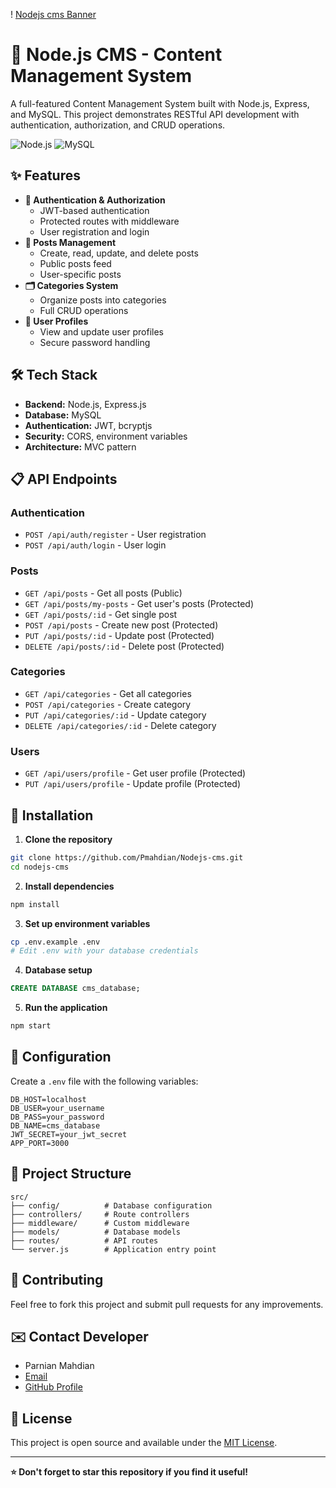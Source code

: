! [Nodejs cms Banner](Nodejs-cms-Banner.png)


# 📝 Node.js CMS - Content Management System

A full-featured Content Management System built with Node.js, Express, and MySQL. This project demonstrates RESTful API development with authentication, authorization, and CRUD operations.

![Node.js](https://img.shields.io/badge/Node.js-339933?style=for-the-badge&logo=nodedotjs&logoColor=white)
![MySQL](https://img.shields.io/badge/MySQL-4479A1?style=for-the-badge&logo=mysql&logoColor=white)
## ✨ Features

- **🔐 Authentication & Authorization**
  - JWT-based authentication
  - Protected routes with middleware
  - User registration and login
- **📄 Posts Management**
  - Create, read, update, and delete posts
  - Public posts feed
  - User-specific posts
- **🗂️ Categories System**
  - Organize posts into categories
  - Full CRUD operations
- **👤 User Profiles**
  - View and update user profiles
  - Secure password handling

## 🛠️ Tech Stack

- **Backend:** Node.js, Express.js
- **Database:** MySQL
- **Authentication:** JWT, bcryptjs
- **Security:** CORS, environment variables
- **Architecture:** MVC pattern

## 📋 API Endpoints

### Authentication
- `POST /api/auth/register` - User registration
- `POST /api/auth/login` - User login

### Posts
- `GET /api/posts` - Get all posts (Public)
- `GET /api/posts/my-posts` - Get user's posts (Protected)
- `GET /api/posts/:id` - Get single post
- `POST /api/posts` - Create new post (Protected)
- `PUT /api/posts/:id` - Update post (Protected)
- `DELETE /api/posts/:id` - Delete post (Protected)

### Categories
- `GET /api/categories` - Get all categories
- `POST /api/categories` - Create category
- `PUT /api/categories/:id` - Update category
- `DELETE /api/categories/:id` - Delete category

### Users
- `GET /api/users/profile` - Get user profile (Protected)
- `PUT /api/users/profile` - Update profile (Protected)

## 🚀 Installation

1. **Clone the repository**
```bash
git clone https://github.com/Pmahdian/Nodejs-cms.git
cd nodejs-cms
```

2. **Install dependencies**
```bash
npm install
```

3. **Set up environment variables**
```bash
cp .env.example .env
# Edit .env with your database credentials
```

4. **Database setup**
```sql
CREATE DATABASE cms_database;
```

5. **Run the application**
```bash
npm start
```

## 🔧 Configuration

Create a `.env` file with the following variables:
```env
DB_HOST=localhost
DB_USER=your_username
DB_PASS=your_password
DB_NAME=cms_database
JWT_SECRET=your_jwt_secret
APP_PORT=3000
```

## 📁 Project Structure
```
src/
├── config/          # Database configuration
├── controllers/     # Route controllers
├── middleware/      # Custom middleware
├── models/          # Database models
├── routes/          # API routes
└── server.js        # Application entry point
```

## 🤝 Contributing
Feel free to fork this project and submit pull requests for any improvements.

## ✉️ Contact Developer
- Parnian Mahdian
- [Email](mahdianparnian@yahoo.com)
- [GitHub Profile](https://github.com/Pmahdian)

## 📄 License
This project is open source and available under the [MIT License](LICENSE).

---

**⭐ Don't forget to star this repository if you find it useful!**


